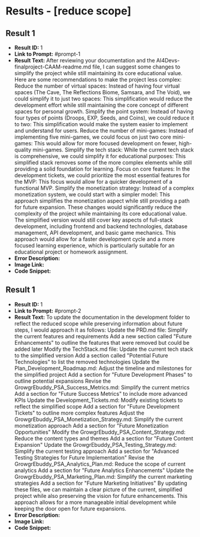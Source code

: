 # Results - [reduce scope]

## Result 1
* **Result ID:** 1
* **Link to Prompt:** #prompt-1
* **Result Text:** After reviewing your documentation and the AI4Devs-finalproject-CAAM-readme.md file, I can suggest some changes to simplify the project while still maintaining its core educational value. Here are some recommendations to make the project less complex:
Reduce the number of virtual spaces:
Instead of having four virtual spaces (The Cave, The Reflections Biome, Samsara, and The Void), we could simplify it to just two spaces:
This simplification would reduce the development effort while still maintaining the core concept of different spaces for personal growth.
Simplify the point system:
Instead of having four types of points (Droops, EXP, Seeds, and Coins), we could reduce it to two:
This simplification would make the system easier to implement and understand for users.
Reduce the number of mini-games:
Instead of implementing five mini-games, we could focus on just two core mini-games:
This would allow for more focused development on fewer, high-quality mini-games.
Simplify the tech stack:
While the current tech stack is comprehensive, we could simplify it for educational purposes:
This simplified stack removes some of the more complex elements while still providing a solid foundation for learning.
Focus on core features:
In the development tickets, we could prioritize the most essential features for the MVP:
This focus would allow for a quicker development of a functional MVP.
Simplify the monetization strategy:
Instead of a complex monetization system, we could start with a simpler model:
This approach simplifies the monetization aspect while still providing a path for future expansion.
These changes would significantly reduce the complexity of the project while maintaining its core educational value. The simplified version would still cover key aspects of full-stack development, including frontend and backend technologies, database management, API development, and basic game mechanics. This approach would allow for a faster development cycle and a more focused learning experience, which is particularly suitable for an educational project or homework assignment.
* **Error Description:** 
* **Image Link:** 
* **Code Snippet:** 

## Result 1
* **Result ID:** 1
* **Link to Prompt:** #prompt-2
* **Result Text:** To update the documentation in the development folder to reflect the reduced scope while preserving information about future steps, I would approach it as follows:
Update the PRD.md file:
Simplify the current features and requirements
Add a new section called "Future Enhancements" to outline the features that were removed but could be added later
Modify the TechStack.md file:
Update the current tech stack to the simplified version
Add a section called "Potential Future Technologies" to list the removed technologies
Update the Plan_Development_Roadmap.md:
Adjust the timeline and milestones for the simplified project
Add a section for "Future Development Phases" to outline potential expansions
Revise the GrowgrEbuddy_PSA_Success_Metrics.md:
Simplify the current metrics
Add a section for "Future Success Metrics" to include more advanced KPIs
Update the Development_Tickets.md:
Modify existing tickets to reflect the simplified scope
Add a section for "Future Development Tickets" to outline more complex features
Adjust the GrowgrEbuddy_PSA_Monetization_Strategy.md:
Simplify the current monetization approach
Add a section for "Future Monetization Opportunities"
Modify the GrowgrEbuddy_PSA_Content_Strategy.md:
Reduce the content types and themes
Add a section for "Future Content Expansion"
Update the GrowgrEbuddy_PSA_Testing_Strategy.md:
Simplify the current testing approach
Add a section for "Advanced Testing Strategies for Future Implementation"
Revise the GrowgrEbuddy_PSA_Analytics_Plan.md:
Reduce the scope of current analytics
Add a section for "Future Analytics Enhancements"
Update the GrowgrEbuddy_PSA_Marketing_Plan.md:
Simplify the current marketing strategies
Add a section for "Future Marketing Initiatives"
By updating these files, we can maintain a clear picture of the current, simplified project while also preserving the vision for future enhancements. This approach allows for a more manageable initial development while keeping the door open for future expansions.
* **Error Description:** 
* **Image Link:** 
* **Code Snippet:** 

